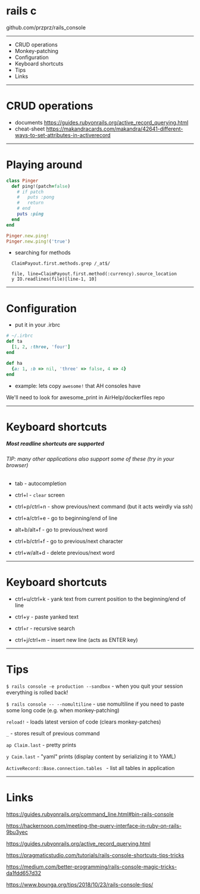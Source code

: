# rails c
github.com/przprz/rails_console

---

* CRUD operations
* Monkey-patching
* Configuration
* Keyboard shortcuts
* Tips
* Links
---

# CRUD operations

* documents https://guides.rubyonrails.org/active_record_querying.html
* cheat-sheet https://makandracards.com/makandra/42641-different-ways-to-set-attributes-in-activerecord

---

# Playing around
```ruby
class Pinger
  def ping!(patch=false)
    # if patch
    #   puts :pong 
    #   return
    # end
    puts :ping
  end 
end 

Pinger.new.ping!
Pinger.new.ping!('true')
```

* searching for methods
```
  ClaimPayout.first.methods.grep /_at$/

  file, line=ClaimPayout.first.method(:currency).source_location
  y IO.readlines(file)[line-1, 10]
```
---

# Configuration
* put it in your .irbrc
```ruby
# ~/.irbrc
def ta
  [1, 2, :three, 'four']
end

def ha
  {a: 1, :b => nil, 'three' => false, 4 => 4}
end
```

* example: lets copy `awesome!` that AH consoles have

We'll need to look for awesome_print in AirHelp/dockerfiles repo

---

# Keyboard shortcuts

##### Most *readline* shortcuts are supported
###### TIP: many other applications also support some of these (try in your browser)

* tab - autocompletion

* ctrl+l - `clear` screen

* ctrl+p/ctrl+n - show previous/next command (but it acts weirdly via ssh)

* ctrl+a/ctrl+e - go to beginning/end of line

* alt+b/alt+f - go to previous/next word

* ctrl+b/ctrl+f - go to previous/next character

* ctrl+w/alt+d - delete previous/next word
---

# Keyboard shortcuts

* ctrl+u/ctrl+k - yank text from current position to the beginning/end of line

* ctrl+y - paste yanked text

* ctrl+r - recursive search

* ctrl+j/ctrl+m - insert new line (acts as ENTER key)

---

# Tips

`$ rails console -e production --sandbox` - when you quit your session everything is rolled back!

`$ rails console -- --nomultiline` - use nomultiline if you need to paste some long code (e.g. when monkey-patching)

```reload!``` - loads latest version of code (clears monkey-patches)

```_``` - stores result of previous command

```ap Claim.last``` - pretty prints

```y Caim.last``` - "yaml" prints (display content by serializing it to YAML)

```ActiveRecord::Base.connection.tables ``` - list all tables in application


---

# Links

https://guides.rubyonrails.org/command_line.html#bin-rails-console

https://hackernoon.com/meeting-the-query-interface-in-ruby-on-rails-9bu3yec

https://guides.rubyonrails.org/active_record_querying.html

https://pragmaticstudio.com/tutorials/rails-console-shortcuts-tips-tricks

https://medium.com/better-programming/rails-console-magic-tricks-da1fdd657d32

https://www.bounga.org/tips/2018/10/23/rails-console-tips/
